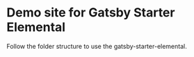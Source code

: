# Demo site for Gatsby Starter Elemental

Follow the folder structure to use the gatsby-starter-elemental.
